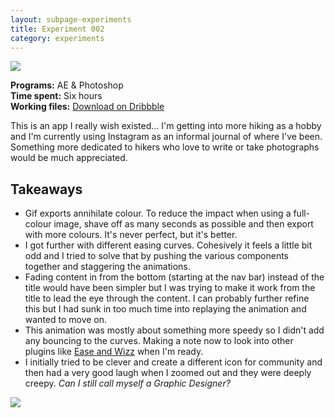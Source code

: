 ```yaml
---
layout: subpage-experiments
title: Experiment 002
category: experiments
---
```

<img src="http://helentran.com/img/experiments/Experiment002.gif">

__Programs:__ AE & Photoshop  
__Time spent:__ Six hours  
__Working files:__ [Download on Dribbble](https://drb.li/UlqkQ)

This is an app I really wish existed... I'm getting into more hiking as a hobby and I'm currently using Instagram as an informal journal of where I've been. Something more dedicated to hikers who love to write or take photographs would  be much appreciated. 

## Takeaways
* Gif exports annihilate colour. To reduce the impact when using a full-colour image, shave off as many seconds as possible and then export with more colours. It's never perfect, but it's better.
* I got further with different easing curves. Cohesively it feels a little bit odd and I tried to solve that by pushing the various components together and staggering the animations.
* Fading content in from the bottom (starting at the nav bar) instead of the title would have been simpler but I was trying to make it work from the title to lead the eye through the content. I can probably further refine this but I had sunk in too much time into replaying the animation and wanted to move on.
* This animation was mostly about something more speedy so I didn't add any bouncing to the curves. Making a note now to look into other plugins like <a href="http://aescripts.com/ease-and-wizz/">Ease and Wizz</a> when I'm ready.
* I initially tried to be clever and create a different icon for community and then had a very good laugh when I zoomed out and they were deeply creepy. *Can I still call myself a Graphic Designer?*

<img src="http://helentran.com/img/experiments/Experiment002-icons.png">
